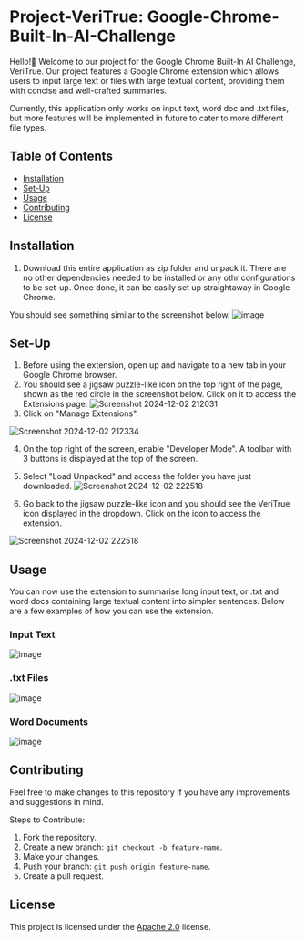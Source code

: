 # Project-VeriTrue: Google-Chrome-Built-In-AI-Challenge
Hello!👋 Welcome to our project for the Google Chrome Built-In AI Challenge, VeriTrue. Our project features a Google Chrome extension which allows users to input large text or files with large textual content, providing them with concise and well-crafted summaries.

Currently, this application only works on input text, word doc and .txt files, but more features will be implemented in future to cater to more different file types.


## Table of Contents
- [Installation](#installation)
- [Set-Up](#Set-Up)
- [Usage](#usage)
- [Contributing](#contributing)
- [License](#license)


## Installation
1. Download this entire application as zip folder and unpack it. There are no other dependencies needed to be installed or any othr configurations to be set-up. Once done, it can be easily set up straightaway in Google Chrome.

You should see something similar to the screenshot below.
![image](https://github.com/user-attachments/assets/2d79bda6-ce1c-4604-9352-17a8091e4790)


## Set-Up
1. Before using the extension, open up and navigate to a new tab in your Google Chrome browser.
2. You should see a jigsaw puzzle-like icon on the top right of the page, shown as the red circle in the screenshot below. Click on it to access the Extensions page.
![Screenshot 2024-12-02 212031](https://github.com/user-attachments/assets/fec499e6-80e2-4745-a809-d6fb1112394e)
3. Click on "Manage Extensions".

![Screenshot 2024-12-02 212334](https://github.com/user-attachments/assets/934857a3-b80e-453b-8744-126becb0a43f)

4. On the top right of the screen, enable "Developer Mode". A toolbar with 3 buttons is displayed at the top of the screen.
5. Select "Load Unpacked" and access the folder you have just downloaded.
![Screenshot 2024-12-02 222518](https://github.com/user-attachments/assets/567f799d-becc-4d97-93f5-5a8d013ef738)

6. Go back to the jigsaw puzzle-like icon and you should see the VeriTrue icon displayed in the dropdown. Click on the icon to access the extension.

![Screenshot 2024-12-02 222518](https://github.com/user-attachments/assets/55e3a874-9213-4fa9-8ab6-85b2a7799941)


## Usage
You can now use the extension to summarise long input text, or .txt and word docs containing large textual content into simpler sentences. Below are a few examples of how you can use the extension.

### Input Text
![image](https://github.com/user-attachments/assets/7e94571f-5c8a-4564-a336-6e67d6b704ce)

### .txt Files
![image](https://github.com/user-attachments/assets/d61f4715-7504-4399-932c-1af0e4fa4df3)

### Word Documents
![image](https://github.com/user-attachments/assets/8321c9f7-e09c-4d81-906e-2ec0d1417e6e)


## Contributing
Feel free to make changes to this repository if you have any improvements and suggestions in mind.

Steps to Contribute:
1. Fork the repository.
2. Create a new branch: `git checkout -b feature-name`.
3. Make your changes.
4. Push your branch: `git push origin feature-name`.
5. Create a pull request.


## License
This project is licensed under the [Apache 2.0](LICENSE) license.
